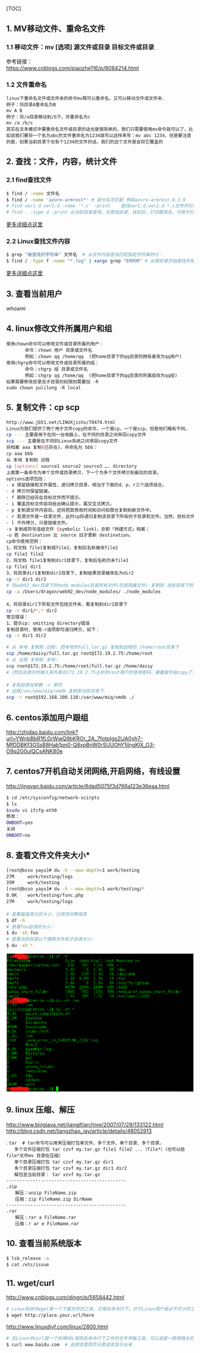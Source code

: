 [TOC]    

## 1. MV移动文件、重命名文件

### 1.1 移动文件：mv [选项] 源文件或目录 目标文件或目录

参考链接：   
https://www.cnblogs.com/piaozhe116/p/6084214.html     

### 1.2 文件重命名

```
linux下重命名文件或文件夹的命令mv既可以重命名，又可以移动文件或文件夹.
例子：将目录A重命名为B
mv A B
例子：将/a目录移动到/b下，并重命名为c
mv /a /b/c
其实在文本模式中要重命名文件或目录的话也是很简单的，我们只需要使用mv命令就可以了，比如说我们要将一个名为abc的文件重命名为1234就可以这样来写：mv abc 1234，但是要注意的是，如果当前目录下也有个1234的文件的话，我们的这个文件是会将它覆盖的
```

## 2. 查找：文件，内容，统计文件

### 2.1 find查找文件

```bash
$ find / -name 文件名   
$ find / -name 'azure-armrest*' # 部分名字匹配 例如azure-armrest-0.3.9   
# find ver1.d ver2.d -name '*.c' -print    查找ver1.d,ver2.d *.c文件并打印      
# find . -type d -print 从当前目录查找，仅查找目录，找到后，打印路径名。可用于打印目录结构。
```
[更多详细点这里](https://bitbucket.org/yulilong/my_wiki/wiki/%E6%9F%A5%E6%89%BE%E6%96%87%E4%BB%B6find)      

### 2.2 Linux查找文件内容

```bash
$ grep "被查找的字符串" 文件名  # 从文件内容查找匹配指定字符串的行：
$ find / -type f -name "*.log" | xargs grep "ERROR" # 从根目录开始查找所有扩展名为.log的文本文件，并找出包含”ERROR”的行
```
[更多详细点这里](https://bitbucket.org/yulilong/my_wiki/wiki/Linux%E6%9F%A5%E6%89%BE%E6%96%87%E4%BB%B6%E5%86%85%E5%AE%B9)      

## 3. 查看当前用户

whoami    

##  4. linux修改文件所属用户和组

```
使用chown命令可以修改文件或目录所属的用户：
       命令：chown 用户 目录或文件名
       例如：chown qq /home/qq  (把home目录下的qq目录的拥有者改为qq用户) 
使用chgrp命令可以修改文件或目录所属的组：
       命令：chgrp 组 目录或文件名
       例如：chgrp qq /home/qq  (把home目录下的qq目录的所属组改为qq组)
如果需要修改目录及子目录的权限则需要加 -R
sudo chown yulilong -R local

```

## 5. 复制文件：cp  scp

```bash
http://www.jb51.net/LINUXjishu/70474.html
Linux为我们提供了两个用于文件copy的命令，一个是cp，一个是scp，但是他们略有不同。 
cp --- 主要是用于在同一台电脑上，在不同的目录之间来回copy文件 
scp --- 主要是在不同的Linux系统之间来回copy文件
将档案 aaa 复制(已存在)，并命名为 bbb： 
cp aaa bbb 
从 本地 复制到 远程 
cp [options] source1 source2 source3 …. directory
上面第一条命令为单个文件或目录拷贝，下一个为多个文件拷贝到最后的目录。
options选项包括：
- a 保留链接和文件属性，递归拷贝目录，相当于下面的d、p、r三个选项组合。
- d 拷贝时保留链接。
- f 删除已经存在目标文件而不提示。
- i 覆盖目标文件前将给出确认提示，属交互式拷贝。
- p 复制源文件内容后，还将把其修改时间和访问权限也复制到新文件中。
- r 若源文件是一目录文件，此时cp将递归复制该目录下所有的子目录和文件。当然，目标文件必须为一个目录名。
- l 不作拷贝，只是链接文件。
-s 复制成符号连结文件 (symbolic link)，亦即『快捷方式』档案；
-u 若 destination 比 source 旧才更新 destination。
cp命令使用范例：
1、将文档 file1复制成file2，复制后名称被改file2
cp file1 file2
2、将文档 file1复制到dir1目录下，复制后名称仍未file1
cp file1 dir1
3、将目录dir1复制到dir2目录下，复制结果目录被改名为dir2
cp -r dir1 dir2
# 将web92_dev目录下的node_modules目录所有文件(包括隐藏文件) 复制到 当前目录下的 node_modules 文件夹中
cp -a /Users/dragon/web92_dev/node_modules/ ./node_modules

4、将目录dir1下所有文件包括文件夹，都复制到dir2目录下
cp -r dir1/*.* dir2
常见错误：
1、提示cp: omitting directory错误
复制目录时，使用-r选项即可递归拷贝，如下：
cp -r dir1 dir2


```
```bash
# 从 本地 复制到 远程: 把本地的full.tar.gz 复制到远程的 /home/root目录下
scp /home/daisy/full.tar.gz root@172.19.2.75:/home/root 
# 从 远程 复制到 本地:
scp root@172.19.2.75:/home/root/full.tar.gz /home/daisy
#（然后会提示你输入另外那台172.19.2.75主机的root用户的登录密码，接着就开始copy了）

# 复制目录加参数 -r 即可 
# 远程/var/www/miq/vmdb 复制到当前目录下
scp -r root@192.168.100.110:/var/www/miq/vmdb ./
```

## 6. centos添加用户跟组

http://zhidao.baidu.com/link?url=YWnbBbR1fLGrWwQ9bKROr_2A_7fotpIgs2IJA0yh7-MfDDBKf3GSsB8Hab1pn0-Q8xpBnW0rSUUOhY1jIngKlX_O3-O9q2G0uIQCsANK80e

## 7. centos7开机自动关闭网络,开启网络，有线设置

http://jingyan.baidu.com/article/6dad5075f3d766a123e36eaa.html
```bash
$ cd /etc/sysconfig/network-scirpts
$ ls
$sudo vi ifcfg-eth0
修改：
ONBOOT=yes
关闭
ONBOOT=no
```

##  8. 查看文件文件夹大小*

```bash
[root@bsso yayu]# du -h --max-depth=1 work/testing
27M     work/testing/logs
35M     work/testing
[root@bsso yayu]# du -h --max-depth=1 work/testing/*
8.0K    work/testing/func.php
27M     work/testing/logs

# 查看磁盘各分区大小、已用空间等信息
$ df -h
# 查看foo目录的大小：
$ du -sh foo
# 查看当前目录以下搜索文件和子目录大小:
$ du -sh *
```
![](./img/002-linux.png)       

## 9. linux 压缩、解压

http://www.blogjava.net/jiangjf/archive/2007/07/29/133122.html      
http://blog.csdn.net/liangzhao_jay/article/details/48052913      

```
.tar  # tar命令可以用来压缩打包单文件、多个文件、单个目录、多个目录。
   多个文件压缩打包 tar czvf my.tar.gz file1 file2 ...（file*）（也可以给file*文件mv 目录在压缩）
   单个目录压缩打包 tar czvf my.tar.gz dir1
   多个目录压缩打包 tar czvf my.tar.gz dir1 dir2
   解包至当前目录： tar xzvf my.tar.gz
---------------------------------------------
.zip
　　解压：unzip FileName.zip
　　压缩：zip FileName.zip DirName
---------------------------------------------
.rar
　　解压：rar a FileName.rar
　　压缩：r ar e FileName.rar
```

## 10. 查看当前系统版本

```bash
$ lsb_release -a
$ cat /etc/issue
```

## 11. wget/curl

http://www.cnblogs.com/dingn/p/5658442.html       
```bash
# Linux系统中wget是一个下载文件的工具，它用在命令行下。对于Linux用户是必不可少的工具，我们经常要下载一些软件或从远程服务器恢复备份到本地服务器。
$ wget http://place.your.url/here

```

http://www.linuxdiyf.com/linux/2800.html       
```bash
# 在Linux中curl是一个利用URL规则在命令行下工作的文件传输工具，可以说是一款很强大的http命令行工具。它支持文件的上传和下载，是综合传输工具，但按传统，习惯称url为下载工具。
$ curl www.baidu.com  # 会把百度网页元素语言显示出来

```